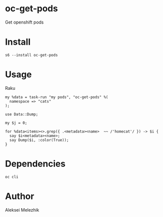 # oc-get-pods

Get openshift pods

# Install

    s6 --install oc-get-pods

# Usage

Raku

    my %data = task-run "my pods", "oc-get-pods" %(
      namespace => "cats"
    );

    use Data::Dump;

    my $j = 0;

    for %data<items><>.grep({ .<metadata><name>  ~~ /'homecat'/ }) -> $i {
      say $i<metadata><name>;
      say Dump($i, :color(True));
    }

# Dependencies

`oc cli`

# Author

Aleksei Melezhik


